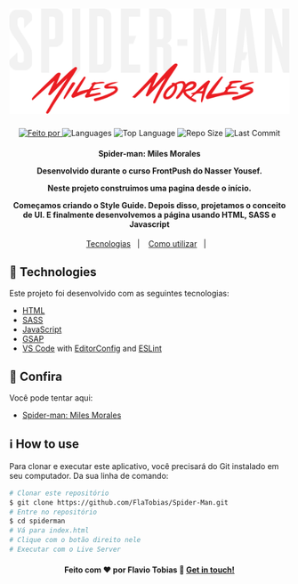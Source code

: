 <h1 align="center">
    <img alt="Logo" src="img/spiderman-text.png" />
    <br>
</h1>

<p align="center">
  <a href="https://www.linkedin.com/in/flaviotobias/">
  <img alt="Feito por" src="https://img.shields.io/static/v1?label=Made%20By&message=Flavio%20Tobias&color=orange&style=for-the-badge">
	</a>
  
  <img alt="Languages" src="https://img.shields.io/github/languages/count/FlaTobias/Spider-Man?style=for-the-badge">
  
  <img alt="Top Language" src="https://img.shields.io/github/languages/top/FlaTobias/Spider-Man?style=for-the-badge">
  
  <img alt="Repo Size" src="https://img.shields.io/github/repo-size/FlaTobias/Spider-Man?style=for-the-badge">
  
  <img alt="Last Commit" src="https://img.shields.io/github/last-commit/FlaTobias/Spider-Man?style=for-the-badge">
</p>

<h4 align="center">
  <p>Spider-man: Miles Morales</p>
  
  <p>Desenvolvido durante o curso FrontPush do Nasser Yousef.</p>

  <p>
  Neste projeto construimos uma pagina desde o início.
    
  Começamos criando o Style Guide. Depois disso, projetamos o conceito de UI. E finalmente desenvolvemos a página usando HTML, SASS e Javascript
  
  </p>
</h4>


<p align="center">
  <a href="#rocket-technologies">Tecnologias</a>&nbsp;&nbsp;&nbsp;|&nbsp;&nbsp;&nbsp;
  <a href="#information_source-how-to-use">Como utilizar</a>&nbsp;&nbsp;&nbsp;|&nbsp;&nbsp;&nbsp;
</p>

## :rocket: Technologies

Este projeto foi desenvolvido com as seguintes tecnologias:

-  [HTML](https://developer.mozilla.org/pt-BR/docs/Web/HTML)
-  [SASS](https://sass-lang.com/)
-  [JavaScript](https://developer.mozilla.org/pt-BR/docs/Web/JavaScript)
-  [GSAP](https://greensock.com/gsap/)
-  [VS Code][vc] with [EditorConfig][vceditconfig] and [ESLint][vceslint]

## :eyes: Confira

Você pode tentar aqui:

-  [Spider-man: Miles Morales][demo]

## :information_source: How to use

Para clonar e executar este aplicativo, você precisará do Git instalado em seu computador. Da sua linha de comando:

```bash
# Clonar este repositório
$ git clone https://github.com/FlaTobias/Spider-Man.git
# Entre no repositório
$ cd spiderman
# Vá para index.html
# Clique com o botão direito nele
# Executar com o Live Server
```

<h4 align="center">
    Feito com ♥ por Flavio Tobias 👋 <a href="https://www.linkedin.com/in/flaviotobias/" target="_blank">Get in touch!</a>
</h4>

[vc]: https://code.visualstudio.com/
[vceditconfig]: https://marketplace.visualstudio.com/items?itemName=EditorConfig.EditorConfig
[vceslint]: https://marketplace.visualstudio.com/items?itemName=dbaeumer.vscode-eslint
[demo]: https://spiderman-flaviotobias.netlify.app/
